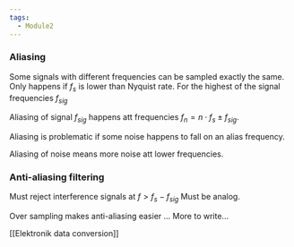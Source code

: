 ```yaml
---
tags:
  - Module2
---
```


### Aliasing
Some signals with different frequencies can be sampled exactly the same. Only happens if $f_s$ is lower than Nyquist rate. For the highest of the signal frequencies $f_{sig}$ 

Aliasing of signal $f_{sig}$ happens att frequencies $f_n = n \cdot f_s \pm f_{sig}$.

Aliasing is problematic if some noise happens to fall on an alias frequency.

Aliasing of noise means more noise att lower frequencies.

### Anti-aliasing filtering
Must reject interference signals at $f > f_s - f_{sig}$
Must be analog.

Over sampling makes anti-aliasing easier
... More to write...

[[Elektronik data conversion]]